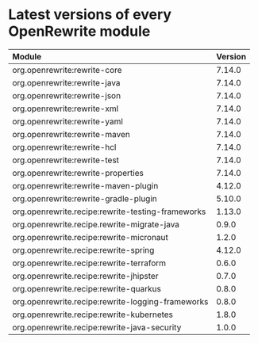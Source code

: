 # Latest versions of every OpenRewrite module



| Module | Version |
| :--- | :--- |
| org.openrewrite:rewrite-core | 7.14.0 |
| org.openrewrite:rewrite-java | 7.14.0 |
| org.openrewrite:rewrite-json | 7.14.0 |
| org.openrewrite:rewrite-xml | 7.14.0 |
| org.openrewrite:rewrite-yaml | 7.14.0 |
| org.openrewrite:rewrite-maven | 7.14.0 |
| org.openrewrite:rewrite-hcl | 7.14.0 |
| org.openrewrite:rewrite-test | 7.14.0 |
| org.openrewrite:rewrite-properties | 7.14.0 |
| org.openrewrite:rewrite-maven-plugin | 4.12.0 |
| org.openrewrite:rewrite-gradle-plugin | 5.10.0 |
| org.openrewrite.recipe:rewrite-testing-frameworks | 1.13.0 |
| org.openrewrite.recipe.rewrite-migrate-java | 0.9.0 |
| org.openrewrite.recipe:rewrite-micronaut | 1.2.0 |
| org.openrewrite.recipe:rewrite-spring | 4.12.0 |
| org.openrewrite.recipe:rewrite-terraform | 0.6.0 |
| org.openrewrite.recipe:rewrite-jhipster | 0.7.0 |
| org.openrewrite.recipe:rewrite-quarkus | 0.8.0 |
| org.openrewrite.recipe:rewrite-logging-frameworks | 0.8.0 |
| org.openrewrite.recipe:rewrite-kubernetes | 1.8.0 |
| org.openrewrite.recipe:rewrite-java-security | 1.0.0 |



